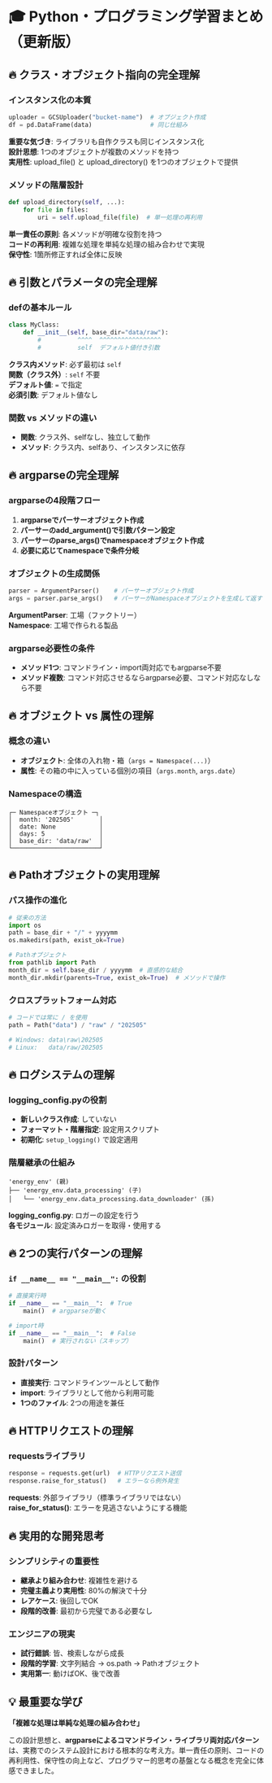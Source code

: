 # 🎓 Python・プログラミング学習まとめ（更新版）

## 🔥 クラス・オブジェクト指向の完全理解
### インスタンス化の本質
```python
uploader = GCSUploader("bucket-name")  # オブジェクト作成
df = pd.DataFrame(data)                # 同じ仕組み
```

**重要な気づき**: ライブラリも自作クラスも同じインスタンス化  
**設計思想**: 1つのオブジェクトが複数のメソッドを持つ  
**実用性**: upload_file() と upload_directory() を1つのオブジェクトで提供

### メソッドの階層設計
```python
def upload_directory(self, ...):
    for file in files:
        uri = self.upload_file(file)  # 単一処理の再利用
```

**単一責任の原則**: 各メソッドが明確な役割を持つ  
**コードの再利用**: 複雑な処理を単純な処理の組み合わせで実現  
**保守性**: 1箇所修正すれば全体に反映

## 🔥 引数とパラメータの完全理解
### defの基本ルール
```python
class MyClass:
    def __init__(self, base_dir="data/raw"):
        #          ^^^^  ^^^^^^^^^^^^^^^^^
        #          self  デフォルト値付き引数
```

**クラス内メソッド**: 必ず最初は `self`  
**関数（クラス外）**: `self` 不要  
**デフォルト値**: `=` で指定  
**必須引数**: デフォルト値なし

### 関数 vs メソッドの違い
- **関数**: クラス外、selfなし、独立して動作
- **メソッド**: クラス内、selfあり、インスタンスに依存

## 🔥 argparseの完全理解
### argparseの4段階フロー
1. **argparseでパーサーオブジェクト作成**
2. **パーサーのadd_argument()で引数パターン設定**
3. **パーサーのparse_args()でnamespaceオブジェクト作成**
4. **必要に応じてnamespaceで条件分岐**

### オブジェクトの生成関係
```python
parser = ArgumentParser()    # パーサーオブジェクト作成
args = parser.parse_args()   # パーサーがNamespaceオブジェクトを生成して返す
```

**ArgumentParser**: 工場（ファクトリー）  
**Namespace**: 工場で作られる製品

### argparse必要性の条件
- **メソッド1つ**: コマンドライン・import両対応でもargparse不要
- **メソッド複数**: コマンド対応させるならargparse必要、コマンド対応なしなら不要

## 🔥 オブジェクト vs 属性の理解
### 概念の違い
- **オブジェクト**: 全体の入れ物・箱（`args = Namespace(...)`）
- **属性**: その箱の中に入っている個別の項目（`args.month`, `args.date`）

### Namespaceの構造
```
┌─ Namespaceオブジェクト ─┐
│  month: '202505'       │
│  date: None            │
│  days: 5               │
│  base_dir: 'data/raw'  │
└────────────────────────┘
```

## 🔥 Pathオブジェクトの実用理解
### パス操作の進化
```python
# 従来の方法
import os
path = base_dir + "/" + yyyymm
os.makedirs(path, exist_ok=True)

# Pathオブジェクト
from pathlib import Path
month_dir = self.base_dir / yyyymm  # 直感的な結合
month_dir.mkdir(parents=True, exist_ok=True)  # メソッドで操作
```

### クロスプラットフォーム対応
```python
# コードでは常に / を使用
path = Path("data") / "raw" / "202505"

# Windows: data\raw\202505
# Linux:   data/raw/202505
```

## 🔥 ログシステムの理解
### logging_config.pyの役割
- **新しいクラス作成**: していない
- **フォーマット・階層指定**: 設定用スクリプト
- **初期化**: `setup_logging()` で設定適用

### 階層継承の仕組み
```
'energy_env' (親) 
├── 'energy_env.data_processing' (子)
│   └── 'energy_env.data_processing.data_downloader' (孫)
```

**logging_config.py**: ロガーの設定を行う  
**各モジュール**: 設定済みロガーを取得・使用する

## 🔥 2つの実行パターンの理解
### `if __name__ == "__main__":` の役割
```python
# 直接実行時
if __name__ == "__main__":  # True
    main()  # argparseが動く

# import時
if __name__ == "__main__":  # False  
    main()  # 実行されない（スキップ）
```

### 設計パターン
- **直接実行**: コマンドラインツールとして動作
- **import**: ライブラリとして他から利用可能
- **1つのファイル**: 2つの用途を兼任

## 🔥 HTTPリクエストの理解
### requestsライブラリ
```python
response = requests.get(url)  # HTTPリクエスト送信
response.raise_for_status()   # エラーなら例外発生
```

**requests**: 外部ライブラリ（標準ライブラリではない）  
**raise_for_status()**: エラーを見逃さないようにする機能

## 🔥 実用的な開発思考
### シンプリシティの重要性
- **継承より組み合わせ**: 複雑性を避ける
- **完璧主義より実用性**: 80%の解決で十分
- **レアケース**: 後回しでOK
- **段階的改善**: 最初から完璧である必要なし

### エンジニアの現実
- **試行錯誤**: 皆、検索しながら成長
- **段階的学習**: 文字列結合 → os.path → Pathオブジェクト
- **実用第一**: 動けばOK、後で改善

## 💡 最重要な学び
**「複雑な処理は単純な処理の組み合わせ」**

この設計思想と、**argparseによるコマンドライン・ライブラリ両対応パターン**は、実務でのシステム設計における根本的な考え方。単一責任の原則、コードの再利用性、保守性の向上など、プログラマー的思考の基盤となる概念を完全に体感できました。